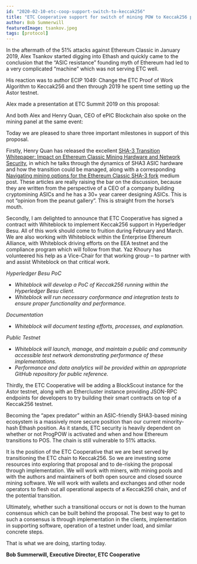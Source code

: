 ```yaml
---
id: "2020-02-10-etc-coop-support-switch-to-keccak256"
title: "ETC Cooperative support for switch of mining POW to Keccak256 proposal"
author: Bob Summerwill
featuredImage: tsankov.jpeg
tags: [protocol]
---
```


In the aftermath of the 51% attacks against Ethereum Classic in January 2019, Alex Tsankov started digging into Ethash and quickly came to the conclusion that the “ASIC resistance” founding myth of Ethereum had led to a very complicated “machine” which was not serving ETC well.

His reaction was to author ECIP 1049: Change the ETC Proof of Work Algorithm to Keccak256 and then through 2019 he spent time setting up the Astor testnet.

Alex made a presentation at ETC Summit 2019 on this proposal:


And both Alex and Henry Quan, CEO of ePIC Blockchain also spoke on the mining panel at the same event:



Today we are pleased to share three important milestones in support of this proposal.

Firstly, Henry Quan has released the excellent [SHA-3 Transition Whitepaper: Impact on Ethereum Classic Mining Hardware and Network Security](https://github.com/epicblockchain/whitepapers/blob/master/ETC/SHA3/SHA-3_Transition_Whitepaper_Impact_on_Ethereum_Classic_Mining_Hardware_and_Network_Security.md), in which he talks through the dynamics of SHA3 ASIC hardware and how the transition could be managed, along with a corresponding [Navigating mining options for the Ethereum Classic SHA-3 fork](https://medium.com/@Henry_ePIC/navigating-mining-options-for-the-ethereum-classic-sha-3-fork-1614e99c3e4a) medium post.   These articles are really raising the bar on the discussion, because they are written from the perspective of a CEO of a company building cryptomining ASICs and he has a 30+ year career designing ASICs.   This is not “opinion from the peanut gallery”.   This is straight from the horse’s mouth.

           

 

Secondly, I am delighted to announce that ETC Cooperative has signed a contract with Whiteblock to implement Keccak256 support in Hyperledger Besu.  All of this work should come to fruition during February and March.  We are also working with Whiteblock within the Enterprise Ethereum Alliance, with Whiteblock driving efforts on the EEA testnet and the compliance program which will follow from that.   Yaz Khoury has volunteered his help as a Vice-Chair for that working group – to partner with and assist Whiteblock on that critical work.

*Hyperledger Besu PoC*

* *Whiteblock will develop a PoC of Keccak256 running within the Hyperledger
Besu client.*
* *Whiteblock will run necessary conformance and integration tests to ensure proper
functionality and performance.*

*Documentation*
* *Whiteblock will document testing efforts, processes, and explanation.*

*Public Testnet*
* *Whiteblock will launch, manage, and maintain a public and community accessible
test network demonstrating performance of these implementations.*
* *Performance and data analytics will be provided within an appropriate GitHub
repository for public reference.*

Thirdly, the ETC Cooperative will be adding a BlockScout instance for the Astor testnet, along with an Ethercluster instance providing JSON-RPC endpoints for developers to try building their smart contracts on top of a Keccak256 testnet.

Becoming the “apex predator” within an ASIC-friendly SHA3-based mining ecosystem is a massively more secure position than our current minority-hash Ethash position.   As it stands, ETC security is heavily dependent on whether or not ProgPOW is activated and when and how Ethereum transitions to POS.   The chain is still vulnerable to 51% attacks.

It is the position of the ETC Cooperative that we are best served by transitioning the ETC chain to Keccak256.  So we are investing some resources into exploring that proposal and to de-risking the proposal through implementation.   We will work with miners, with mining pools and with the authors and maintainers of both open source and closed source mining software.   We will work with wallets and exchanges and other node operators to flesh out all operational aspects of a Keccak256 chain, and of the potential transition.

Ultimately, whether such a transitional occurs or not is down to the human consensus which can be built behind the proposal.   The best way to get to such a consensus is through implementation in the clients, implementation in supporting software, operation of a testnet under load, and similar concrete steps.

That is what we are doing, starting today.

**Bob Summerwill, Executive Director, ETC Cooperative**